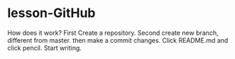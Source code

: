 # lesson-GitHub
How does it work?
First Create a repository.
Second create new branch, different from master.
then make a commit changes.
Click README.md and click pencil.
Start writing.
